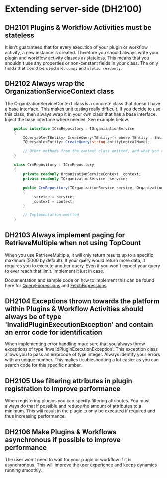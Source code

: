 # Extending server-side (DH2100)

## DH2101 Plugins & Workflow Activities must be stateless <Recommended/>

It isn't guaranteed that for every execution of your plugin or workflow activity, a new instance is created. Therefore you should always write your plugin and workflow activity classes as stateless. This means that you shouldn't use any properties or non-constant fields in your class. The only fields that could be used are: `const` and `static readonly`.

## DH2102 Always wrap the OrganizationServiceContext class

The OrganizationServiceContext class is a concrete class that doesn't have a base interface. This makes unit testing really difficult. If you decide to use this class, then always wrap it in your own class that has a base interface. Inject the base interface where needed. See example below.

````csharp
    public interface ICrmRepository : IOrganizationService
    {
        IQueryable<TEntity> CreateQuery<TEntity>() where TEntity : Entity;
        IQueryable<Entity> CreateQuery(string entityLogicalName);

        // Other methods from the context class omitted, add what you require.
    }

    class CrmRepository : ICrmRepository
    {
        private readonly OrganizationServiceContext _context;
        private readonly IOrganizationService _service;

        public CrmRepository(IOrganizationService service, OrganizationServiceContext context)
        {
            _service = service;
            _context = context;
        }

        // Implementation omitted
    }

````

## DH2103 Always implement paging for RetrieveMultiple when not using TopCount <Required/>

When you use RetrieveMultiple, it will only return results up to a specific maximum (5000 by default). If your query would return more data, it requires you to execute another query. Even if you won't expect your query to ever reach that limit, implement it just in case.

Documentation and sample code on how to implement this can be found here for [QueryExpressions](https://docs.microsoft.com/en-us/powerapps/developer/common-data-service/org-service/page-large-result-sets-with-queryexpression) and [FetchExpressions](https://docs.microsoft.com/en-us/powerapps/developer/common-data-service/org-service/page-large-result-sets-with-fetchxml).

## DH2104 Exceptions thrown towards the platform within Plugins & Workflow Activities should always be of type 'InvalidPluginExecutionException' and contain an error code for identification <Required/>

When implementing error handling make sure that you always throw exceptions of type 'InvalidPluginExecutionException'. This exception class allows you to pass an errorcode of type integer. Always identify your errors with an unique number. This makes troubleshooting a lot easier as you can search code for this specific number.

## DH2105 Use filtering attributes in plugin registration to improve performance <Required/>

When registering plugins you can specify filtering attributes. You must always do that if possible and reduce the amount of attributes to a minimum. This will result in the plugin to only be executed if required and thus increasing performance.

## DH2106 Make Plugins & Workflows asynchronous if possible to improve performance <Required/>

The user won't need to wait for your plugin or workflow if it is asynchronous. This will improve the user experience and keeps dynamics running smoothly. 
